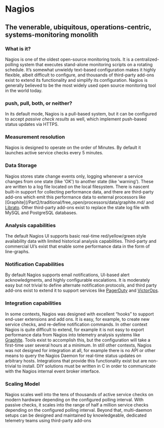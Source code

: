 # Nagios

## The venerable, ubiquitous, operations-centric, systems-monitoring monolith

### What is it? 
Nagios is one of the oldest open-source monitoring tools.  It is a
centralized-polling system that executes stand-alone monitoring scripts on a
rotating schedule. It’s somewhat unwieldy text-based configuration makes it
highly flexible, albeit difficult to configure, and thousands of third-party
add-ons exist to extend its functionality and simplify its configuration.
Nagios is generally believed to be the most widely used open source monitoring
tool in the world today.

### push, pull, both, or neither? 
In its default mode, Nagios is a pull-based system, but it can be configured
to accept *passive check results* as well, which implement push-based status
updates via HTTPS.

### Measurement resolution
Nagios is designed to operate on the order of Minutes. By default it launches
active service checks every 5 minutes.

### Data Storage 
Nagios stores state change events only, logging whenever a service changes from
one state (like 'OK') to another state (like 'warning'). These are written to a
log file located on the local filesystem. There is nascent built-in support
for collecting performance data, and there are third-party add-ons which emit
this performance data to external processors like
[Graphite](/Part2/traditional/free_open/processors/data/graphite.md/ and
[Librato](/Part2/hosted/freemium/processors/data/librato.md).  Other
third-party add-ons exist to replace the state log file with MySQL and PostgreSQL
databases.

### Analysis capabilities 
The default Nagios UI supports basic real-time red/yellow/green style
availability data with limited historical analysis capabilities. Third-party
and commercial UI’s exist that enable some performance data in the form of
line-graphs. 

### Notification Capabilities 
By default Nagios supports email notifications, UI-based alert
acknowledgments, and highly configurable escalations.  It is moderately easy
but not trivial to define alternate notification protocols, and third party
add-ons exist to extend it to support services like [PagerDuty]() and
[VictorOps]().

### Integration capabilities 
In some contexts, Nagios was designed with excellent “hooks” to support
end-user extensions and add ons. It is easy, for example, to create new service
checks, and re-define notification commands.  In other context Nagios is quite
difficult to extend, for example it is not easy to export performance data from
Nagios into telemetry analysis systems like
[Graphite](/Part2/traditional/free_open/processors/data/graphite.md). Tools exist to
accomplish this, but the configuration will take a first-time user several
hours at a minimum.  In still other contexts, Nagios was not designed for
integration at all, for example there is no API or other means to query the
Nagios Daemon for real-time status updates on arbitrary hosts. Integrations that
provide this functionality exist but are non-trivial to install. DIY solutions
must be written in C in order to communicate with the Nagios internal event
broker interface.

### Scaling Model 
Nagios scales well into the tens of thousands of active service checks on
modern hardware depending on the configured polling interval. With passive
checks, it scales into the range of half a million service checks depending on
the configured polling interval. Beyond that, multi-daemon setups can be
designed and maintained by knowledgeable, dedicated telemetry teams using
third-party add-ons
